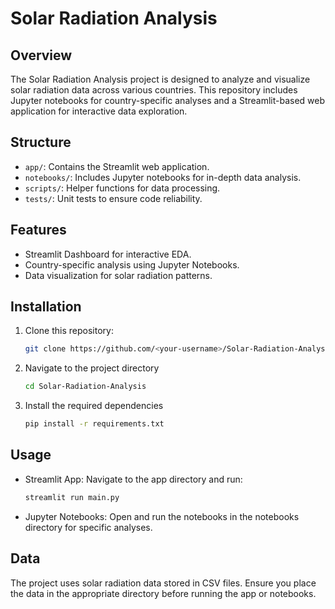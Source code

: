 # Solar Radiation Analysis


## Overview
The Solar Radiation Analysis project is designed to analyze and visualize solar radiation data across various countries. This repository includes Jupyter notebooks for country-specific analyses and a Streamlit-based web application for interactive data exploration.

## Structure
- `app/`: Contains the Streamlit web application.
- `notebooks/`: Includes Jupyter notebooks for in-depth data analysis.
- `scripts/`: Helper functions for data processing.
- `tests/`: Unit tests to ensure code reliability.

## Features
- Streamlit Dashboard for interactive EDA.
- Country-specific analysis using Jupyter Notebooks.
- Data visualization for solar radiation patterns.

## Installation
1. Clone this repository:
   ```bash
   git clone https://github.com/<your-username>/Solar-Radiation-Analysis.git
   ```
2. Navigate to the project directory
   ```bash
   cd Solar-Radiation-Analysis
   ```
3. Install the required dependencies
   ```bash
   pip install -r requirements.txt
   ```
## Usage
- Streamlit App: Navigate to the app directory and run:
   ```bash
   streamlit run main.py
   ```
- Jupyter Notebooks: Open and run the notebooks in the notebooks directory for specific analyses.
## Data
The project uses solar radiation data stored in CSV files. Ensure you place the data in the appropriate directory before running the app or notebooks.
